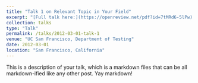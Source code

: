 ```yaml
---
title: "Talk 1 on Relevant Topic in Your Field"
excerpt: "[Full talk here:](https://openreview.net/pdf?id=7tMRd6-5lPw) <br/><img src='/images/500x300.png'>"
collection: talks
type: "Talk"
permalink: /talks/2012-03-01-talk-1
venue: "UC San Francisco, Department of Testing"
date: 2012-03-01
location: "San Francisco, California"
---
```


This is a description of your talk, which is a markdown files that can be all markdown-ified like any other post. Yay markdown!
